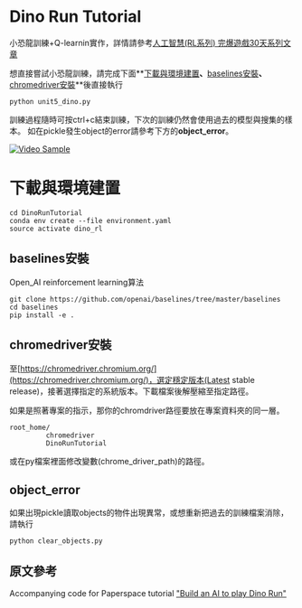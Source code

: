 # Dino Run Tutorial

小恐龍訓練+Q-learnin實作，詳情請參考[人工智慧(RL系列) 完爆遊戲30天系列文章](https://ithelp.ithome.com.tw/users/20121110/ironman/2855)

想直接嘗試小恐龍訓練，請完成下面**[下載與環境建置](https://github.com/leeivan1007/DinoRunTutorial#%E4%B8%8B%E8%BC%89%E8%88%87%E7%92%B0%E5%A2%83%E5%BB%BA%E7%BD%AE)**、**[baselines安裝](https://github.com/leeivan1007/DinoRunTutorial#baselines%E5%AE%89%E8%A3%9D)**、**[chromedriver安裝](https://github.com/leeivan1007/DinoRunTutorial#chromedriver%E5%AE%89%E8%A3%9D)**後直接執行
```
python unit5_dino.py
```
訓練過程隨時可按ctrl+c結束訓練，下次的訓練仍然會使用過去的模型與搜集的樣本。
如在pickle發生object的error請參考下方的**object_error**。

[![Video Sample](https://media.giphy.com/media/Ahh7X6z7jZSSl4veLf/giphy.gif)](http://www.youtube.com/watch?v=w1Rqf2oxcPU)

# 下載與環境建置
```git clone https://github.com/leeivan1007/DinoRunTutorial.git
cd DinoRunTutorial
conda env create --file environment.yaml
source activate dino_rl
```
## baselines安裝
Open_AI reinforcement learning算法
```
git clone https://github.com/openai/baselines/tree/master/baselines
cd baselines
pip install -e .
```
## chromedriver安裝

至[https://chromedriver.chromium.org/](https://chromedriver.chromium.org/)，選定穩定版本(Latest stable release)，接著選擇指定的系統版本。下載檔案後解壓縮至指定路徑。

如果是照著專案的指示，那你的chromdriver路徑要放在專案資料夾的同一層。
```
root_home/
         chromedriver
         DinoRunTutorial
```
或在py檔案裡面修改變數(chrome_driver_path)的路徑。

## object_error

如果出現pickle讀取objects的物件出現異常，或想重新把過去的訓練檔案消除，請執行
```
python clear_objects.py 
```

## 原文參考

Accompanying code for Paperspace tutorial ["Build an AI to play Dino Run"](https://blog.paperspace.com/dino-run/)